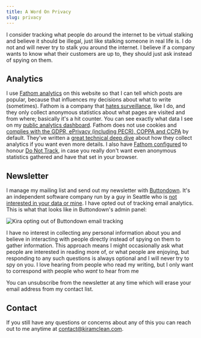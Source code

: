 ```yaml
---
title: A Word On Privacy
slug: privacy
---
```


I consider tracking what people do around the internet to be virtual stalking and believe it should be illegal, just like stalking someone in real life is.  I do not and will never try to stalk you around the internet. I believe if a company wants to know what their customers are up to, they should just ask instead of spying on them.

## Analytics

I use [Fathom analytics](https://usefathom.com/) on this website so that I can tell which posts are popular, because that influences my decisions about what to write (sometimes). Fathom is a company that [hates surveillance](https://usefathom.com/blog/privacy-matters-2021), like I do, and they only collect anonymous statistics about what pages are visited and from where; basically it's a hit counter. You can see exactly what data I see on my [public analytics dashboard](https://app.usefathom.com/share/ezhczsen/kiramclean.com). Fathom does not use cookies and [complies with the GDPR, ePrivacy (including PECR), COPPA and CCPA](https://usefathom.com/compliance) by default. They've written a [great technical deep dive](https://usefathom.com/data) about how they collect analytics if you want even more details. I also have [Fathom configured](https://github.com/kiramclean/blog/blob/0c7e031ecee1342b46486e54a6912e111867a44f/site/_partials/head.mustache#L14) to honour [Do Not Track](https://allaboutdnt.com/), in case you really don't want even anonymous statistics gathered and have that set in your browser. 

## Newsletter

I manage my mailing list and send out my newsletter with [Buttondown](https://buttondown.email/). It's an independent software company run by a guy in Seattle who is [not interested in your data or mine](https://buttondown.email/features/privacy). I have opted out of tracking email analytics. This is what that looks like in Buttondown's admin panel:

![Kira opting out of Buttondown email tracking](/assets/images/buttondown-opt-out.png)

I have no interest in collecting any personal information about you and believe in interacting with people directly instead of spying on them to gather information. This approach means I might occasionally ask what people are interested in reading more of, or what people are enjoying, but responding to any such questions is always optional and I will never try to spy on you. I love hearing from people who read my writing, but I only want to correspond with people who _want_ to hear from me

You can unsubscribe from the newsletter at any time which will erase your email address from my contact list.

## Contact

If you still have any questions or concerns about any of this you can reach out to me anytime at [contact@kiramclean.com](mailto:contact@kiramclean.com).
